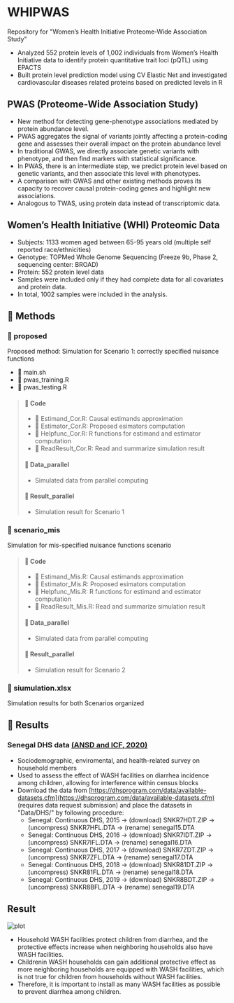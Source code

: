 # WHIPWAS
 Repository for "Women’s Health Initiative Proteome‑Wide Association Study"

- Analyzed 552 protein levels of 1,002 individuals from Women’s Health Initiative data to identify protein quantitative trait loci (pQTL) using EPACTS
- Built protein level prediction model using CV Elastic Net and investigated cardiovascular diseases related proteins based on predicted levels in R

## PWAS (Proteome-Wide Association Study)
- New method for detecting gene-phenotype associations mediated by protein abundance level.
- PWAS aggregates the signal of variants jointly affecting a protein-coding gene and assesses their overall impact on the protein abundance level
- In traditional GWAS, we directly associate genetic variants with phenotype, and then find markers with statistical significance.
- In PWAS, there is an intermediate step, we predict protein level based on genetic variants, and then associate this level with phenotypes.
- A comparison with GWAS and other existing methods proves its capacity to recover causal protein-coding genes and highlight new associations.
- Analogous to TWAS, using protein data instead of transcriptomic data.


## Women’s Health Initiative (WHI) Proteomic Data
- Subjects: 1133 women aged between 65-95 years old (multiple self reported race/ethnicities) 
- Genotype: TOPMed Whole Genome Sequencing (Freeze 9b, Phase 2, sequencing center: BROAD)
- Protein: 552 protein level data
- Samples were included only if they had complete data for all covariates and protein data. 
- In total, 1002 samples were included in the analysis. 


## :file_folder: Methods

### :file_folder: proposed

Proposed method: 
Simulation for Scenario 1: correctly specified nuisance functions

- :page_facing_up: main.sh
- :page_facing_up: pwas_training.R
- :page_facing_up: pwas_testing.R


> #### :file_folder: Code
> - :page_facing_up: Estimand_Cor.R: Causal estimands approximation
> - :page_facing_up: Estimator_Cor.R: Proposed esimators computation
> - :page_facing_up: Helpfunc_Cor.R: R functions for estimand and estimator computation
> - :page_facing_up: ReadResult_Cor.R: Read and summarize simulation result
> 
> #### :file_folder: Data_parallel
> - Simulated data from parallel computing
> 
> #### :file_folder: Result_parallel
> - Simulation result for Scenario 1

### :file_folder: scenario_mis
Simulation for mis-specified nuisance functions scenario

> #### :file_folder: Code
> - :page_facing_up: Estimand_Mis.R: Causal estimands approximation
> - :page_facing_up: Estimator_Mis.R: Proposed esimators computation
> - :page_facing_up: Helpfunc_Mis.R: R functions for estimand and estimator computation
> - :page_facing_up: ReadResult_Mis.R: Read and summarize simulation result
> 
> #### :file_folder: Data_parallel
> - Simulated data from parallel computing
> 
> #### :file_folder: Result_parallel
> - Simulation result for Scenario 2

### :page_facing_up: siumulation.xlsx
Simulation results for both Scenarios organized

## :file_folder: Results

### Senegal DHS data [(ANSD and ICF, 2020)](https://www.dhsprogram.com/pubs/pdf/FR368/FR368.pdf)
- Sociodemographic, enviromental, and health-related survey on household members 
- Used to assess the effect of WASH facilities on diarrhea incidence among children, allowing for interference within census blocks
- Download the data from [https://dhsprogram.com/data/available-datasets.cfm](https://dhsprogram.com/data/available-datasets.cfm) 
(requires data request submission) and place the datasets in "Data/DHS/" by following procedure:
  - Senegal: Continuous DHS, 2015 -> (download) SNKR7HDT.ZIP -> (uncompress) SNKR7HFL.DTA -> (rename) senegal15.DTA
  - Senegal: Continuous DHS, 2016 -> (download) SNKR7IDT.ZIP -> (uncompress) SNKR7IFL.DTA -> (rename) senegal16.DTA
  - Senegal: Continuous DHS, 2017 -> (download) SNKR7ZDT.ZIP -> (uncompress) SNKR7ZFL.DTA -> (rename) senegal17.DTA
  - Senegal: Continuous DHS, 2018 -> (download) SNKR81DT.ZIP -> (uncompress) SNKR81FL.DTA -> (rename) senegal18.DTA
  - Senegal: Continuous DHS, 2019 -> (download) SNKR8BDT.ZIP -> (uncompress) SNKR8BFL.DTA -> (rename) senegal19.DTA


## Result

![plot](Data/DHS/95CIs.jpg)

- Household WASH facilities protect children from diarrhea, and the protective effects increase when neighboring households also have WASH facilities. 
- Childrenin WASH households can gain additional protective effect as more neighboring households are equipped with WASH facilities, which is not true for children from households without WASH facilities. 
- Therefore, it is important to install as many WASH facilities as possible
to prevent diarrhea among children.

